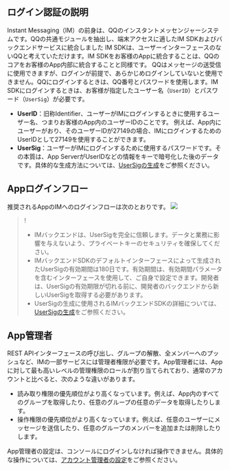 ## ログイン認証の説明

Instant Messaging（IM）の前身は、QQのインスタントメッセンジャーシステムです。QQの共通モジュールを抽出し、端末アクセスに適したIM SDKおよびバックエンドサービスに統合しました
IM SDKは、ユーザーインターフェースのないQQと考えていただけます。IM SDKをお客様のAppに統合することは、QQのコアをお客様のApp内部に統合することと同様です。
QQはメッセージの送受信に使用できますが、ログインが前提で、あらかじめログインしていないと使用できません。QQにログインするときは、QQ番号とパスワードを使用します。IM SDKにログインするときは、お客様が指定したユーザー名（`UserID`）とパスワード（`UserSig`）が必要です。

- **UserID**：旧称Identifier、ユーザーがIMにログインするときに使用するユーザー名、つまりお客様のApp内のユーザーIDのことです。
 例えば、App内にユーザーがおり、そのユーザーIDが27149の場合、IMにログインするためのUserIDとして27149を使用することができます。
- **UserSig**：ユーザーがIMにログインするために使用するパスワードです。その本質は、App ServerがUserIDなどの情報をキーで暗号化した後のデータです。具体的な生成方法については、[UserSigの生成](https://intl.cloud.tencent.com/document/product/1047/34385)をご参照ください。

## Appログインフロー

推奨されるAppのIMへのログインフローは次のとおりです。
![](https://main.qcloudimg.com/raw/25cd9596892f44eac160831323c7ce7d.png)

>!
>- IMバックエンドは、UserSigを完全に信頼します。データと業務に影響を与えないよう、プライベートキーのセキュリティを確保してください。
>- IMバックエンドSDKのデフォルトインターフェースによって生成されたUserSigの有効期間は180日です。有効期間は、有効期間パラメータを含むインターフェースを使用して、ご自身で設定できます。開発者は、UserSigの有効期限が切れる前に、開発者のバックエンドから新しいUserSigを取得する必要があります。
>- UserSigの生成に使用されるIMバックエンドSDKの詳細については、[UserSigの生成](https://intl.cloud.tencent.com/document/product/1047/34385)をご参照ください。

## App管理者

REST APIインターフェースの呼び出し、グループの解散、全メンバーへのプッシュなど、IMの一部サービスには管理者権限が必要です。App管理者には、Appに対して最も高いレベルの管理権限のロールが割り当てられており、通常のアカウントと比べると、次のような違いがあります。
- 読み取り権限の優先順位がより高くなっています。例えば、App内のすべてのグループを取得したり、任意のグループの任意のデータを取得したりします。
- 操作権限の優先順位がより高くなっています。例えば、任意のユーザーにメッセージを送信したり、任意のグループのメンバーを追加または削除したりします。

App管理者の設定は、コンソールにログインしなければ操作できません。具体的な操作については、[アカウント管理者の設定](https://intl.cloud.tencent.com/document/product/1047/34540)をご参照ください。



